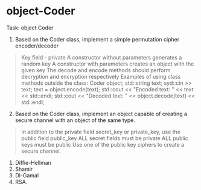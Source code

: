 # object-Coder

Task: object Coder
1. Based on the Coder class, implement a simple permutation cipher encoder/decoder
> Key field - private
> A constructor without parameters generates a random key
> A constructor with parameters creates an object with the given key
> The decode and encode methods should perform decryption and encryption respectively
> Examples of using class methods outside the class:
  Coder object;
  std::string text;
  syd::cin >> text;
  text = object.encode(text);
  std::cout << "Encoded text: " << text << std::endl;
  std::cout << "Decoded text: " << object.decode(text) << std::endl;

2. Based on the Coder class, implement an object
capable of creating a secure channel with an object of the same type.
> In addition to the private field secret_key or private_key, use the public field public_key
> ALL secret fields must be private
> ALL public keys must be public
> Use one of the public key ciphers to create a secure channel.
1. Diffie-Hellman
2. Shamir
3. Dl-Gamal
4. RSA.
